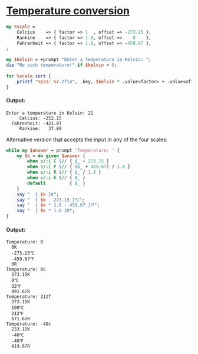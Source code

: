 [1]: https://rosettacode.org/wiki/Temperature_conversion

# [Temperature conversion][1]

```perl
my %scale =
    Celcius    => { factor => 1  , offset => -273.15 },
    Rankine    => { factor => 1.8, offset =>    0    },
    Fahrenheit => { factor => 1.8, offset => -459.67 },
;
 
my $kelvin = +prompt "Enter a temperature in Kelvin: ";
die "No such temperature!" if $kelvin < 0;
 
for %scale.sort {
    printf "%12s: %7.2f\n", .key, $kelvin * .value<factor> + .value<offset>;
}
```

#### Output:
```
Enter a temperature in Kelvin: 21
     Celcius: -252.15
  Fahrenheit: -421.87
     Rankine:   37.80
```


Alternative version that accepts the input in any of the four scales:

```perl
while my $answer = prompt 'Temperature: ' {
    my $k = do given $answer {
        when s/:i C $// { $_ + 273.15 }
        when s/:i F $// { ($_ + 459.67) / 1.8 }
        when s/:i R $// { $_ / 1.8 }
        when s/:i K $// { $_ }
        default         { $_ }
    }
    say "  { $k }K";
    say "  { $k - 273.15 }℃";
    say "  { $k * 1.8 - 459.67 }℉";
    say "  { $k * 1.8 }R";
}
```

#### Output:
```
Temperature: 0
  0K
  -273.15℃
  -459.67℉
  0R
Temperature: 0c
  273.15K
  0℃
  32℉
  491.67R
Temperature: 212f
  373.15K
  100℃
  212℉
  671.67R
Temperature: -40c
  233.15K
  -40℃
  -40℉
  419.67R
```